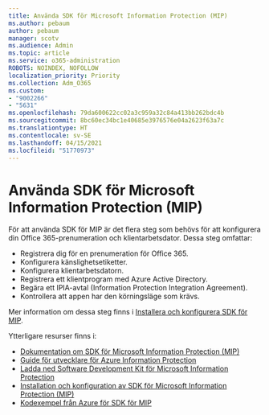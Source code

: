 ```yaml
---
title: Använda SDK för Microsoft Information Protection (MIP)
ms.author: pebaum
author: pebaum
manager: scotv
ms.audience: Admin
ms.topic: article
ms.service: o365-administration
ROBOTS: NOINDEX, NOFOLLOW
localization_priority: Priority
ms.collection: Adm_O365
ms.custom:
- "9002266"
- "5631"
ms.openlocfilehash: 79da600622cc02a3c959a32c84a413bb262bdc4b
ms.sourcegitcommit: 8bc60ec34bc1e40685e3976576e04a2623f63a7c
ms.translationtype: HT
ms.contentlocale: sv-SE
ms.lasthandoff: 04/15/2021
ms.locfileid: "51770973"
---
```

# <a name="using-mip-skd"></a>Använda SDK för Microsoft Information Protection (MIP)

För att använda SDK för MIP är det flera steg som behövs för att konfigurera din Office 365-prenumeration och klientarbetsdator. Dessa steg omfattar:

- Registrera dig för en prenumeration för Office 365.
- Konfigurera känslighetsetiketter.
- Konfigurera klientarbetsdatorn.
- Registrera ett klientprogram med Azure Active Directory.
- Begära ett IPIA-avtal (Information Protection Integration Agreement).
- Kontrollera att appen har den körningsläge som krävs.

Mer information om dessa steg finns i [Installera och konfigurera SDK för MIP](https://docs.microsoft.com/information-protection/develop/setup-configure-mip).

Ytterligare resurser finns i:

- [Dokumentation om SDK för Microsoft Information Protection (MIP)](https://docs.microsoft.com/information-protection/develop/)
- [Guide för utvecklare för Azure Information Protection](https://docs.microsoft.com/azure/information-protection/develop/developers-guide)
- [Ladda ned Software Development Kit för Microsoft Information Protection](https://www.microsoft.com/download/details.aspx?id=57392)
- [Installation och konfiguration av SDK för Microsoft Information Protection (MIP)](https://docs.microsoft.com/information-protection/develop/setup-configure-mip)
- [Kodexempel från Azure för SDK för MIP](https://azure.microsoft.com/resources/samples/?sort=0&term=mipsdk)
